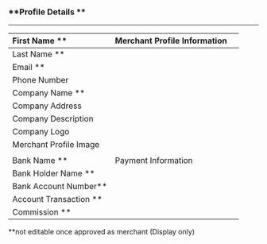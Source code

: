 ### **Profile Details **

---

| First Name \*\* | Merchant Profile Information |  |
| :--- | :--- | :--- |
| Last Name \*\* |  |  |
| Email \*\* |  |  |
| Phone Number |  |  |
| Company Name \*\* |  |  |
| Company Address |  |  |
| Company Description |  |  |
| Company Logo  |  |  |
| Merchant Profile Image  |  |  |
|  |  |  |
| Bank Name \*\* | Payment Information |  |
| Bank Holder Name \*\* |  |  |
| Bank Account Number\*\* |  |  |
| Account Transaction \*\* |  |  |
| Commission \*\* |  |  |

\*\*not editable once approved as merchant \(Display only\)

